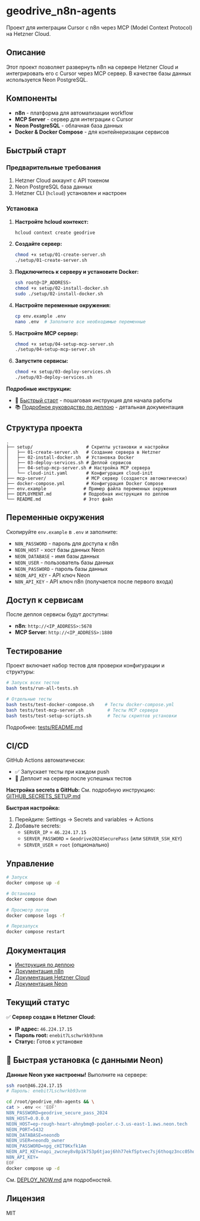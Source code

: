 # geodrive_n8n-agents

Проект для интеграции Cursor с n8n через MCP (Model Context Protocol) на Hetzner Cloud.

## Описание

Этот проект позволяет развернуть n8n на сервере Hetzner Cloud и интегрировать его с Cursor через MCP сервер. В качестве базы данных используется Neon PostgreSQL.

## Компоненты

- **n8n** - платформа для автоматизации workflow
- **MCP Server** - сервер для интеграции с Cursor
- **Neon PostgreSQL** - облачная база данных
- **Docker & Docker Compose** - для контейнеризации сервисов

## Быстрый старт

### Предварительные требования

1. Hetzner Cloud аккаунт с API токеном
2. Neon PostgreSQL база данных
3. Hetzner CLI (`hcloud`) установлен и настроен

### Установка

1. **Настройте hcloud контекст:**
   ```bash
   hcloud context create geodrive
   ```

2. **Создайте сервер:**
   ```bash
   chmod +x setup/01-create-server.sh
   ./setup/01-create-server.sh
   ```

3. **Подключитесь к серверу и установите Docker:**
   ```bash
   ssh root@<IP_ADDRESS>
   chmod +x setup/02-install-docker.sh
   sudo ./setup/02-install-docker.sh
   ```

4. **Настройте переменные окружения:**
   ```bash
   cp env.example .env
   nano .env  # Заполните все необходимые переменные
   ```

5. **Настройте MCP сервер:**
   ```bash
   chmod +x setup/04-setup-mcp-server.sh
   ./setup/04-setup-mcp-server.sh
   ```

6. **Запустите сервисы:**
   ```bash
   chmod +x setup/03-deploy-services.sh
   ./setup/03-deploy-services.sh
   ```

**Подробные инструкции:**
- 📖 [Быстрый старт](QUICKSTART.md) - пошаговая инструкция для начала работы
- 📚 [Подробное руководство по деплою](DEPLOYMENT.md) - детальная документация

## Структура проекта

```
.
├── setup/                    # Скрипты установки и настройки
│   ├── 01-create-server.sh   # Создание сервера в Hetzner
│   ├── 02-install-docker.sh  # Установка Docker
│   ├── 03-deploy-services.sh # Деплой сервисов
│   ├── 04-setup-mcp-server.sh # Настройка MCP сервера
│   └── cloud-init.yaml       # Конфигурация cloud-init
├── mcp-server/               # MCP сервер (создается автоматически)
├── docker-compose.yml        # Конфигурация Docker Compose
├── env.example              # Пример файла переменных окружения
├── DEPLOYMENT.md            # Подробная инструкция по деплою
└── README.md                # Этот файл
```

## Переменные окружения

Скопируйте `env.example` в `.env` и заполните:

- `N8N_PASSWORD` - пароль для доступа к n8n
- `NEON_HOST` - хост базы данных Neon
- `NEON_DATABASE` - имя базы данных
- `NEON_USER` - пользователь базы данных
- `NEON_PASSWORD` - пароль базы данных
- `NEON_API_KEY` - API ключ Neon
- `N8N_API_KEY` - API ключ n8n (получается после первого входа)

## Доступ к сервисам

После деплоя сервисы будут доступны:

- **n8n**: `http://<IP_ADDRESS>:5678`
- **MCP Server**: `http://<IP_ADDRESS>:1880`

## Тестирование

Проект включает набор тестов для проверки конфигурации и структуры:

```bash
# Запуск всех тестов
bash tests/run-all-tests.sh

# Отдельные тесты
bash tests/test-docker-compose.sh    # Тесты docker-compose.yml
bash tests/test-mcp-server.sh         # Тесты MCP сервера
bash tests/test-setup-scripts.sh      # Тесты скриптов установки
```

Подробнее: [tests/README.md](tests/README.md)

## CI/CD

GitHub Actions автоматически:
- ✅ Запускает тесты при каждом push
- 🚀 Деплоит на сервер после успешных тестов

**Настройка secrets в GitHub:**
См. подробную инструкцию: [GITHUB_SECRETS_SETUP.md](GITHUB_SECRETS_SETUP.md)

**Быстрая настройка:**
1. Перейдите: Settings → Secrets and variables → Actions
2. Добавьте secrets:
   - `SERVER_IP` = `46.224.17.15`
   - `SERVER_PASSWORD` = `Geodrive2024SecurePass` (или `SERVER_SSH_KEY`)
   - `SERVER_USER` = `root` (опционально)

## Управление

```bash
# Запуск
docker compose up -d

# Остановка
docker compose down

# Просмотр логов
docker compose logs -f

# Перезапуск
docker compose restart
```

## Документация

- [Инструкция по деплою](DEPLOYMENT.md)
- [Документация n8n](https://docs.n8n.io/)
- [Документация Hetzner Cloud](https://docs.hetzner.com/)
- [Документация Neon](https://neon.tech/docs/)

## Текущий статус

✅ **Сервер создан в Hetzner Cloud:**
- **IP адрес:** `46.224.17.15`
- **Пароль root:** `enebit7Lschwrkb93vnm`
- **Статус:** Готов к установке

## 🚀 Быстрая установка (с данными Neon)

**Данные Neon уже настроены!** Выполните на сервере:

```bash
ssh root@46.224.17.15
# Пароль: enebit7Lschwrkb93vnm

cd /root/geodrive_n8n-agents && \
cat > .env << 'EOF'
N8N_PASSWORD=geodrive_secure_pass_2024
N8N_HOST=0.0.0.0
NEON_HOST=ep-rough-heart-ahnybmq0-pooler.c-3.us-east-1.aws.neon.tech
NEON_PORT=5432
NEON_DATABASE=neondb
NEON_USER=neondb_owner
NEON_PASSWORD=npg_cHIT9Kxfk1Am
NEON_API_KEY=napi_zwcney8v8p1k753p6tjaoj6hh77ekf5ptvec7sj6thoqz3ncc05hq1qkf5err7b9
N8N_API_KEY=
EOF
docker compose up -d
```

См. [DEPLOY_NOW.md](DEPLOY_NOW.md) для подробностей.

## Лицензия

MIT
